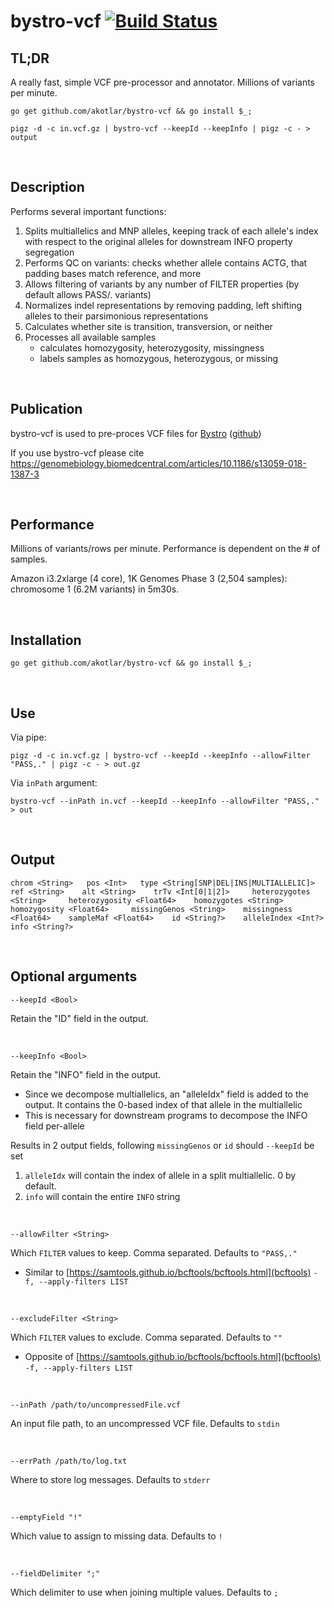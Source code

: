 # bystro-vcf [![Build Status](https://travis-ci.org/akotlar/bystro-vcf.svg?branch=master)](https://travis-ci.org/akotlar/bystro-vcf)

## TL;DR

A really fast, simple VCF pre-processor and annotator. Millions of variants per minute.

```shell
go get github.com/akotlar/bystro-vcf && go install $_;

pigz -d -c in.vcf.gz | bystro-vcf --keepId --keepInfo | pigz -c - > output
```

<br>

## Description



Performs several important functions:
1) Splits multiallelics and MNP alleles, keeping track of each allele's index with respect to the original alleles for downstream INFO property segregation
2) Performs QC on variants: checks whether allele contains ACTG, that padding bases match reference, and more
3) Allows filtering of variants by any number of FILTER properties (by default allows PASS/. variants)
4) Normalizes indel representations by removing padding, left shifting alleles to their parsimonious representations
5) Calculates whether site is transition, transversion, or neither
6) Processes all available samples
    - calculates homozygosity, heterozygosity, missingness
    - labels samples as homozygous, heterozygous, or missing

<br>

## Publication

bystro-vcf is used to pre-proces VCF files for [Bystro](https://bystro.io) ([github](https://github.com/akotlar/bystro))

If you use bystro-vcf please cite https://genomebiology.biomedcentral.com/articles/10.1186/s13059-018-1387-3 

<br>

## Performance
Millions of variants/rows per minute. Performance is dependent on the # of samples.

Amazon i3.2xlarge (4 core), 1K Genomes Phase 3 (2,504 samples): chromosome 1 (6.2M variants) in 5m30s.

<br>

## Installation

```shell
go get github.com/akotlar/bystro-vcf && go install $_;
```

<br>

## Use

Via pipe:
```shell
pigz -d -c in.vcf.gz | bystro-vcf --keepId --keepInfo --allowFilter "PASS,." | pigz -c - > out.gz
```

Via ```inPath``` argument:
```shell
bystro-vcf --inPath in.vcf --keepId --keepInfo --allowFilter "PASS,." > out
```

<br>

## Output
```tsv
chrom <String>   pos <Int>   type <String[SNP|DEL|INS|MULTIALLELIC]>    ref <String>    alt <String>    trTv <Int[0|1|2]>     heterozygotes <String>     heterozygosity <Float64>    homozygotes <String>     homozygosity <Float64>     missingGenos <String>    missingness <Float64>    sampleMaf <Float64>    id <String?>    alleleIndex <Int?>   info <String?>
```

<br>

## Optional arguments

```shell
--keepId <Bool>
```

Retain the "ID" field in the output.

<br>

```shell
--keepInfo <Bool>
```

Retain the "INFO" field in the output. 
  - Since we decompose multiallelics, an "alleleIdx" field is added to the output. It contains the 0-based index of that allele in the multiallelic
  - This is necessary for downstream programs to decompose the INFO field per-allele


Results in 2 output fields, following `missingGenos` or `id` should `--keepId` be set
  1. `alleleIdx` will contain the index of allele in a split multiallelic. 0 by default.
  2. `info` will contain the entire `INFO` string

<br>

```shell
--allowFilter <String>
```

Which `FILTER` values to keep. Comma separated. Defaults to `"PASS,."`
- Similar to [https://samtools.github.io/bcftools/bcftools.html](bcftools) `-f, --apply-filters LIST`

<br>

```shell
--excludeFilter <String>
```

Which `FILTER` values to exclude. Comma separated. Defaults to `""`
- Opposite of [https://samtools.github.io/bcftools/bcftools.html](bcftools) `-f, --apply-filters LIST`

<br>

```shell
--inPath /path/to/uncompressedFile.vcf
```

An input file path, to an uncompressed VCF file. Defaults to `stdin`

<br>

```shell
--errPath /path/to/log.txt
```

Where to store log messages. Defaults to `stderr`

<br>

```shell
--emptyField "!"
```

Which value to assign to missing data. Defaults to `!`

<br>

```shell
--fieldDelimiter ";"
```

Which delimiter to use when joining multiple values. Defaults to `;`

